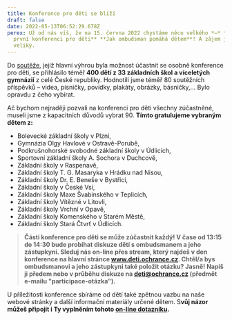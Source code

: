 ```yaml
---
title: Konference pro děti se blíží
draft: false
date: 2022-05-13T06:52:29.678Z
perex: Už od nás víš, že na 15. června 2022 chystáme něco velkého *–* **naši
  první konferenci pro děti** **Jak ombudsman pomáhá dětem**! A zájem je o ni
  veliký.
---
```

Do [soutěže](https://deti.ochrance.cz/aktualne/vyzva/), jejíž hlavní výhrou byla možnost účastnit se osobně konference pro děti, se přihlásilo téměř **400 dětí z 33 základních škol a víceletých gymnázií** z celé České republiky. Hodnotili jsme téměř 80 soutěžních příspěvků *–* videa, písničky, povídky, plakáty, obrázky, básničky,... Bylo opravdu z čeho vybírat. 

Ač bychom nejraději pozvali na konferenci pro děti všechny zúčastněné, museli jsme z kapacitních důvodů vybrat 90. **Tímto gratulujeme vybraným dětem z:** 

* Bolevecké základní školy v Plzni,
* Gymnázia Olgy Havlové v Ostravě-Porubě,
* Podkrušnohorské svobodné základní školy v Údlicích,
* Sportovní základní školy A. Sochora v Duchcově,
* Základní školy v Raspenavě,
* Základní školy T. G. Masaryka v Hrádku nad Nisou,
* Základní školy Dr. E. Beneše v Bystřici,
* Základní školy v České Vsi,
* Základní školy Maxe Švabinského v Teplicích,
* Základní školy Vítězné v Litovli, 
* Základní školy Vrchní v Opavě, 
* Základní školy Komenského v Starém Městě, 
* Základní školy Stará Čtvrť v Údlicích.

> **Části konference pro děti se může zúčastnit každý! V čase od 13:15 do 14:30 bude probíhat diskuze dětí s ombudsmanem a jeho zástupkyní. Sleduj nás on-line přes stream, který najdeš v den konference na hlavní stránce www.deti.ochrance.cz. Chtěl/a bys ombudsmanovi a jeho zástupkyni také položit otázku? Jasně! Napiš ji předem nebo v průběhu diskuze na deti@ochrance.cz (předmět e-mailu "participace-otázka").**

U příležitosti konference sbíráme od dětí také zpětnou vazbu na naše webové stránky a další informační materiály určené dětem. S**vůj názor můžeš připojit i Ty vyplněním tohoto [on-line dotazníku](https://docs.google.com/forms/d/e/1FAIpQLSdm1ENH0oqFMacKqVcwCmm5E-16o8TBLN4SiVkNGKzql93qqg/viewform).**